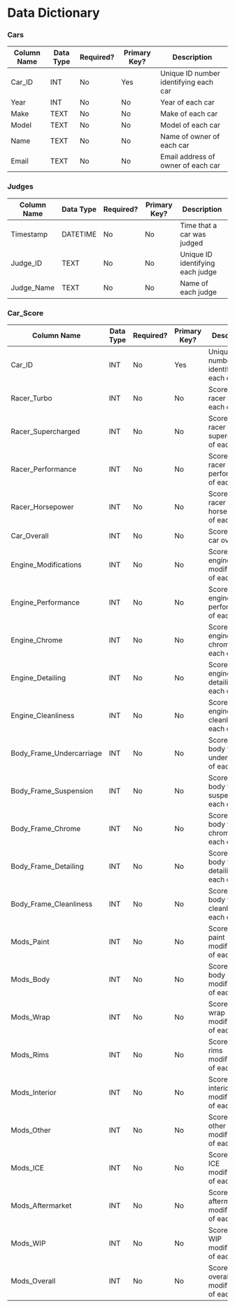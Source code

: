 # Data Dictionary

### Cars
|Column Name|Data Type|Required?|Primary Key?|Description|
|-----------|---------|---------|------------|-----------|
|Car_ID|INT|No|Yes|Unique ID number identifying each car
|Year|INT|No|No|Year of each car|
|Make|TEXT|No|No|Make of each car|
|Model|TEXT|No|No|Model of each car|
|Name|TEXT|No|No|Name of owner of each car|
|Email|TEXT|No|No|Email address of owner of each car|

### Judges
|Column Name|Data Type|Required?|Primary Key?|Description|
|-----------|---------|---------|------------|-----------|
|Timestamp|DATETIME|No|No|Time that a car was judged|
|Judge_ID|TEXT|No|No|Unique ID identifying each judge|
|Judge_Name|TEXT|No|No|Name of each judge|

### Car_Score
|Column Name|Data Type|Required?|Primary Key?|Description|
|-----------|---------|---------|------------|-----------|
|Car_ID|INT|No|Yes|Unique ID number identifying each car|
|Racer_Turbo|INT|No|No|Score for the racer turbo of each car|
|Racer_Supercharged|INT|No|No|Score for the racer supercharged of each car|
|Racer_Performance|INT|No|No|Score for the racer performance of each car|
|Racer_Horsepower|INT|No|No|Score for the racer horsepower of each car|
|Car_Overall|INT|No|No|Score for the car overall|
|Engine_Modifications|INT|No|No|Score for the engine modifications of each car|
|Engine_Performance|INT|No|No|Score for the engine performance of each car|
|Engine_Chrome|INT|No|No|Score for the engine chrome of each car|
|Engine_Detailing|INT|No|No|Score for the engine detailing of each car|
|Engine_Cleanliness|INT|No|No|Score for the engine cleanliness of each car|
|Body_Frame_Undercarriage|INT|No|No|Score for the body frame undercarriage of each car|
|Body_Frame_Suspension|INT|No|No|Score for the body frame suspension of each car|
|Body_Frame_Chrome|INT|No|No|Score for the body frame chrome of each car|
|Body_Frame_Detailing|INT|No|No|Score for the body frame detailing of each car|
|Body_Frame_Cleanliness|INT|No|No|Score for the body frame cleanliness of each car|
|Mods_Paint|INT|No|No|Score for the paint modification of each car|
|Mods_Body|INT|No|No|Score for the body modification of each car|
|Mods_Wrap|INT|No|No|Score for the wrap modification of each car|
|Mods_Rims|INT|No|No|Score for the rims modification of each car|
|Mods_Interior|INT|No|No|Score for the interior modification of each car|
|Mods_Other|INT|No|No|Score for the other modifications of each car|
|Mods_ICE|INT|No|No|Score for the ICE modifications of each car|
|Mods_Aftermarket|INT|No|No|Score for the aftermarket modifications of each car|
|Mods_WIP|INT|No|No|Score for the WIP modifications of each car|
|Mods_Overall|INT|No|No|Score for the overall modifications of each car|
